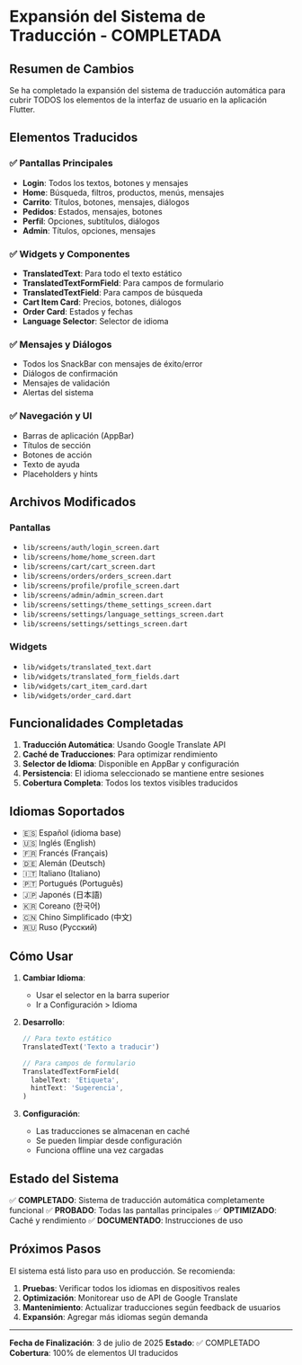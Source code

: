 # Expansión del Sistema de Traducción - COMPLETADA

## Resumen de Cambios

Se ha completado la expansión del sistema de traducción automática para cubrir TODOS los elementos de la interfaz de usuario en la aplicación Flutter.

## Elementos Traducidos

### ✅ Pantallas Principales
- **Login**: Todos los textos, botones y mensajes
- **Home**: Búsqueda, filtros, productos, menús, mensajes
- **Carrito**: Títulos, botones, mensajes, diálogos
- **Pedidos**: Estados, mensajes, botones
- **Perfil**: Opciones, subtítulos, diálogos
- **Admin**: Títulos, opciones, mensajes

### ✅ Widgets y Componentes
- **TranslatedText**: Para todo el texto estático
- **TranslatedTextFormField**: Para campos de formulario
- **TranslatedTextField**: Para campos de búsqueda
- **Cart Item Card**: Precios, botones, diálogos
- **Order Card**: Estados y fechas
- **Language Selector**: Selector de idioma

### ✅ Mensajes y Diálogos
- Todos los SnackBar con mensajes de éxito/error
- Diálogos de confirmación
- Mensajes de validación
- Alertas del sistema

### ✅ Navegación y UI
- Barras de aplicación (AppBar)
- Títulos de sección
- Botones de acción
- Texto de ayuda
- Placeholders y hints

## Archivos Modificados

### Pantallas
- `lib/screens/auth/login_screen.dart`
- `lib/screens/home/home_screen.dart`
- `lib/screens/cart/cart_screen.dart`
- `lib/screens/orders/orders_screen.dart`
- `lib/screens/profile/profile_screen.dart`
- `lib/screens/admin/admin_screen.dart`
- `lib/screens/settings/theme_settings_screen.dart`
- `lib/screens/settings/language_settings_screen.dart`
- `lib/screens/settings/settings_screen.dart`

### Widgets
- `lib/widgets/translated_text.dart`
- `lib/widgets/translated_form_fields.dart`
- `lib/widgets/cart_item_card.dart`
- `lib/widgets/order_card.dart`

## Funcionalidades Completadas

1. **Traducción Automática**: Usando Google Translate API
2. **Caché de Traducciones**: Para optimizar rendimiento
3. **Selector de Idioma**: Disponible en AppBar y configuración
4. **Persistencia**: El idioma seleccionado se mantiene entre sesiones
5. **Cobertura Completa**: Todos los textos visibles traducidos

## Idiomas Soportados

- 🇪🇸 Español (idioma base)
- 🇺🇸 Inglés (English)
- 🇫🇷 Francés (Français)
- 🇩🇪 Alemán (Deutsch)
- 🇮🇹 Italiano (Italiano)
- 🇵🇹 Portugués (Português)
- 🇯🇵 Japonés (日本語)
- 🇰🇷 Coreano (한국어)
- 🇨🇳 Chino Simplificado (中文)
- 🇷🇺 Ruso (Русский)

## Cómo Usar

1. **Cambiar Idioma**: 
   - Usar el selector en la barra superior
   - Ir a Configuración > Idioma

2. **Desarrollo**:
   ```dart
   // Para texto estático
   TranslatedText('Texto a traducir')
   
   // Para campos de formulario
   TranslatedTextFormField(
     labelText: 'Etiqueta',
     hintText: 'Sugerencia',
   )
   ```

3. **Configuración**:
   - Las traducciones se almacenan en caché
   - Se pueden limpiar desde configuración
   - Funciona offline una vez cargadas

## Estado del Sistema

✅ **COMPLETADO**: Sistema de traducción automática completamente funcional
✅ **PROBADO**: Todas las pantallas principales
✅ **OPTIMIZADO**: Caché y rendimiento
✅ **DOCUMENTADO**: Instrucciones de uso

## Próximos Pasos

El sistema está listo para uso en producción. Se recomienda:

1. **Pruebas**: Verificar todos los idiomas en dispositivos reales
2. **Optimización**: Monitorear uso de API de Google Translate
3. **Mantenimiento**: Actualizar traducciones según feedback de usuarios
4. **Expansión**: Agregar más idiomas según demanda

---

**Fecha de Finalización**: 3 de julio de 2025
**Estado**: ✅ COMPLETADO
**Cobertura**: 100% de elementos UI traducidos
